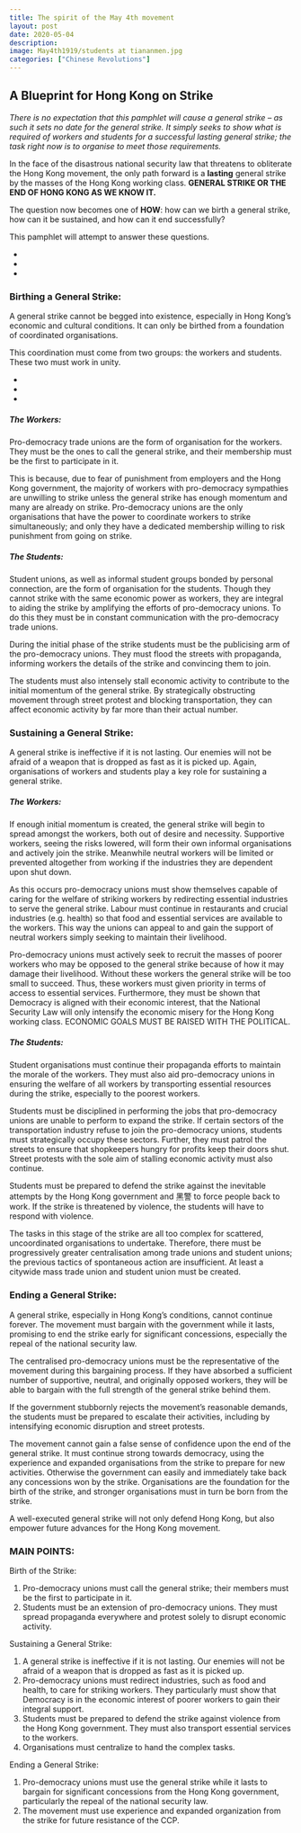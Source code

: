 ```yaml
---
title: The spirit of the May 4th movement 
layout: post
date: 2020-05-04
description: 
image: May4th1919/students at tiananmen.jpg
categories: ["Chinese Revolutions"] 
---
```


## A Blueprint for Hong Kong on Strike

_There is no expectation that this pamphlet will cause a general strike – as such it sets no date for the general strike. It simply seeks to show what is required of workers and students for a successful lasting general strike; the task right now is to organise to meet those requirements._

In the face of the disastrous national security law that threatens to obliterate the Hong Kong movement, the only path forward is a **lasting** general strike by the masses of the Hong Kong working class. **GENERAL STRIKE OR THE END OF HONG KONG AS WE KNOW IT.**

The question now becomes one of **HOW**: how can we birth a general strike, how can it be sustained, and how can it end successfully?

This pamphlet will attempt to answer these questions.

*
*
*

### Birthing a General Strike:
A general strike cannot be begged into existence, especially in Hong Kong’s economic and cultural conditions. It can only be birthed from a foundation of coordinated organisations.

This coordination must come from two groups: the workers and students. These two must work in unity.

*
*
*

##### The Workers: 
Pro-democracy trade unions are the form of organisation for the workers. They must be the ones to call the general strike, and their membership must be the first to participate in it.

This is because, due to fear of punishment from employers and the Hong Kong government, the majority of workers with pro-democracy sympathies are unwilling to strike unless the general strike has enough momentum and many are already on strike. Pro-democracy unions are the only organisations that have the power to coordinate workers to strike simultaneously; and only they have a dedicated membership willing to risk punishment from going on strike.


##### The Students:
 Student unions, as well as informal student groups bonded by personal connection, are the form of organisation for the students. Though they cannot strike with the same economic power as workers, they are integral to aiding the strike by amplifying the efforts of pro-democracy unions. To do this they must be in constant communication with the pro-democracy trade unions.

During the initial phase of the strike students must be the publicising arm of the pro-democracy unions. They must flood the streets with propaganda, informing workers the details of the strike and convincing them to join.

The students must also intensely stall economic activity to contribute to the initial momentum of the general strike. By strategically obstructing movement through street protest and blocking transportation, they can affect economic activity by far more than their actual number.


### Sustaining a General Strike:
A general strike is ineffective if it is not lasting. Our enemies will not be afraid of a weapon that is dropped as fast as it is picked up. Again, organisations of workers and students play a key role for sustaining a general strike.

##### The Workers:
 If enough initial momentum is created, the general strike will begin to spread amongst the workers, both out of desire and necessity. Supportive workers, seeing the risks lowered, will form their own informal organisations and actively join the strike. Meanwhile neutral workers will be limited or prevented altogether from working if the industries they are dependent upon shut down.

As this occurs pro-democracy unions must show themselves capable of caring for the welfare of striking workers by redirecting essential industries to serve the general strike. Labour must continue in restaurants and crucial industries (e.g. health) so that food and essential services are available to the workers. This way the unions can appeal to and gain the support of neutral workers simply seeking to maintain their livelihood.

Pro-democracy unions must actively seek to recruit the masses of poorer workers who may be opposed to the general strike because of how it may damage their livelihood. Without these workers the general strike will be too small to succeed. Thus, these workers must given priority in terms of access to essential services. Furthermore, they must be shown that Democracy is aligned with their economic interest, that the National Security Law will only intensify the economic misery for the Hong Kong working class. ECONOMIC GOALS MUST BE RAISED WITH THE POLITICAL.


##### The Students: 
Student organisations must continue their propaganda efforts to maintain the morale of the workers. They must also aid pro-democracy unions in ensuring the welfare of all workers by transporting essential resources during the strike, especially to the poorest workers. 
 
Students must be disciplined in performing the jobs that pro-democracy unions are unable to perform to expand the strike. If certain sectors of the transportation industry refuse to join the pro-democracy unions, students must strategically occupy these sectors. Further, they must patrol the streets to ensure that shopkeepers hungry for profits keep their doors shut. Street protests with the sole aim of stalling economic activity must also continue.

Students must be prepared to defend the strike against the inevitable attempts by the Hong Kong government and 黑警 to force people back to work. If the strike is threatened by violence, the students will have to respond with violence.

The tasks in this stage of the strike are all too complex for scattered, uncoordinated organisations to undertake. Therefore, there must be progressively greater centralisation among trade unions and student unions; the previous tactics of spontaneous action are insufficient. At least a citywide mass trade union and student union must be created.


### Ending a General Strike:
A general strike, especially in Hong Kong’s conditions, cannot continue forever. The movement must bargain with the government while it lasts, promising to end the strike early for significant concessions, especially the repeal of the national security law.

The centralised pro-democracy unions must be the representative of the movement during this bargaining process. If they have absorbed a sufficient number of supportive, neutral, and originally opposed workers, they will be able to bargain with the full strength of the general strike behind them.

If the government stubbornly rejects the movement’s reasonable demands, the students must be prepared to escalate their activities, including by intensifying economic disruption and street protests.

The movement cannot gain a false sense of confidence upon the end of the general strike. It must continue strong towards democracy, using the experience and expanded organisations from the strike to prepare for new activities. Otherwise the government can easily and immediately take back any concessions won by the strike. Organisations are the foundation for the birth of the strike, and stronger organisations must in turn be born from the strike.

A well-executed general strike will not only defend Hong Kong, but also empower future advances for the Hong Kong movement.


### MAIN POINTS:
Birth of the Strike:
1.	Pro-democracy unions must call the general strike; their members must be the first to participate in it.
2.	Students must be an extension of pro-democracy unions. They must spread propaganda everywhere and protest solely to disrupt economic activity.

Sustaining a General Strike:
1.	A general strike is ineffective if it is not lasting. Our enemies will not be afraid of a weapon that is dropped as fast as it is picked up.
2.	Pro-democracy unions must redirect industries, such as food and health, to care for striking workers. They particularly must show that Democracy is in the economic interest of poorer workers to gain their integral support.
3.	Students must be prepared to defend the strike against violence from the Hong Kong government. They must also transport essential services to the workers.
4.	Organisations must centralize to hand the complex tasks.

Ending a General Strike:
1.	Pro-democracy unions must use the general strike while it lasts to bargain for significant concessions from the Hong Kong government, particularly the repeal of the national security law.
2.	The movement must use experience and expanded organization from the strike for future resistance of the CCP.
